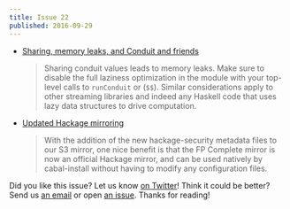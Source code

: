 ```yaml
---
title: Issue 22
published: 2016-09-29
---
```


-   [Sharing, memory leaks, and Conduit and friends](http://www.well-typed.com/blog/2016/09/sharing-conduit/)

    > Sharing conduit values leads to memory leaks. Make sure to disable the full laziness optimization in the module with your top-level calls to `runConduit` or (`$$`). Similar considerations apply to other streaming libraries and indeed any Haskell code that uses lazy data structures to drive computation.

-   [Updated Hackage mirroring](https://www.fpcomplete.com/blog/2016/09/updated-hackage-mirroring)

    > With the addition of the new hackage-security metadata files to our S3 mirror, one nice benefit is that the FP Complete mirror is now an official Hackage mirror, and can be used natively by cabal-install without having to modify any configuration files.

Did you like this issue?
Let us know [on Twitter](https://twitter.com/haskellweekly)!
Think it could be better?
Send us [an email](info@haskellweekly.news) or open [an issue](https://github.com/haskellweekly/haskellweekly.github.io/issues/new).
Thanks for reading!

